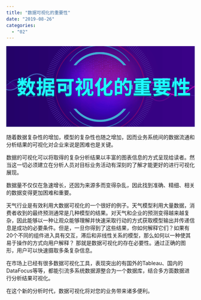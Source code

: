 ```yaml
---
title: "数据可视化的重要性"
date: "2019-08-26"
categories: 
  - "02"
---
```


![稿定设计导出-20190311-101434](images/20190311-101434.png)

随着数据复杂性的增加，模型的复杂性也随之增加，因而业务系统间的数据流通和分析结果的可视化对企业来说是困难也是关键。

数据的可视化可以将取得的复杂分析结果以丰富的图表信息的方式呈现给读者。然当这一切必须建立在分析人员对目标业务活动有深刻的了解才能更好的进行可视化展现。

数据量不仅仅在急速增长，还因为来源多而变得杂乱，因此找到准确、精细、相关的数据变得更加困难和重要。

天气行业是有效利用大数据可视化的一个很好的例子。天气模型利用大量数据，消费者收到的最终预测通常是几种模型的结果。对天气和企业的预测变得越来越复杂，因此能够以一种让观众能够理解并快速采取行动的方式获取模型输出并传递信息是成功的必要条件。但是，一旦你得到了这些结果，你如何解释它们？如果有20个不同的组件进入具有交互，滞后和非线性关系的模型，那么如何以一种使其易于操作的方式向用户解释？ 那就是数据可视化的存在必要性。通过正确的图形，用户可以快速摄取多条复杂信息。

在市场上已经有很多数据可视化工具，表现突出的有国外的Tableau、国内的DataFocus等等，都能引流多系统数据源整合为一个数据库，结合多方面数据进行分析结果可视化。

在这个新的分析时代，数据可视化将对您的业务带来诸多便利。
